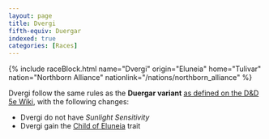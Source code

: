 ```yaml
---
layout: page
title: Dvergi
fifth-equiv: Duergar
indexed: true
categories: [Races]
---
```


{% include raceBlock.html name="Dvergi" origin="Eluneia" home="Tulivar" nation="Northborn Alliance" nationlink="/nations/northborn_alliance" %}

Dvergi follow the same rules as the **Duergar variant** [as defined on the D&D 5e Wiki](https://www.dandwiki.com/wiki/Duergar,_Variant_(5e_Subrace)), with the following changes:

- Dvergi do not have _Sunlight Sensitivity_
- Dvergi gain the [Child of Eluneia](/rules/child_of_eluneia) trait
